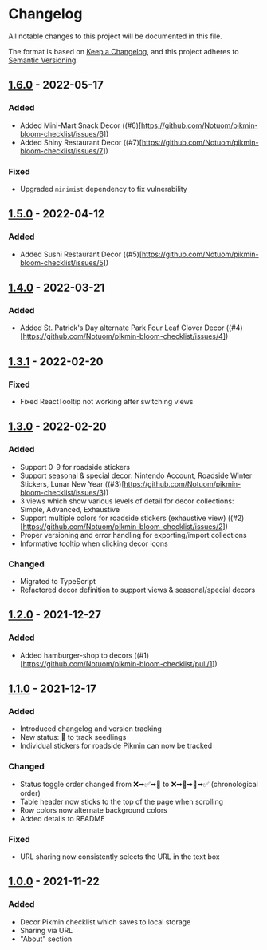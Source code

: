 # Changelog

All notable changes to this project will be documented in this file.

The format is based on [Keep a Changelog](https://keepachangelog.com/en/1.0.0/),
and this project adheres to [Semantic Versioning](https://semver.org/spec/v2.0.0.html).

## [1.6.0] - 2022-05-17

### Added

- Added Mini-Mart Snack Decor ((#6)[https://github.com/Notuom/pikmin-bloom-checklist/issues/6])
- Added Shiny Restaurant Decor ((#7)[https://github.com/Notuom/pikmin-bloom-checklist/issues/7])

### Fixed

- Upgraded `minimist` dependency to fix vulnerability

## [1.5.0] - 2022-04-12

### Added

- Added Sushi Restaurant Decor ((#5)[https://github.com/Notuom/pikmin-bloom-checklist/issues/5])

## [1.4.0] - 2022-03-21

### Added

- Added St. Patrick's Day alternate Park Four Leaf Clover Decor ((#4)[https://github.com/Notuom/pikmin-bloom-checklist/issues/4])

## [1.3.1] - 2022-02-20

### Fixed

- Fixed ReactTooltip not working after switching views

## [1.3.0] - 2022-02-20

### Added

- Support 0-9 for roadside stickers
- Support seasonal & special decor: Nintendo Account, Roadside Winter Stickers, Lunar New Year ((#3)[https://github.com/Notuom/pikmin-bloom-checklist/issues/3])
- 3 views which show various levels of detail for decor collections: Simple, Advanced, Exhaustive
- Support multiple colors for roadside stickers (exhaustive view) ((#2)[https://github.com/Notuom/pikmin-bloom-checklist/issues/2])
- Proper versioning and error handling for exporting/import collections
- Informative tooltip when clicking decor icons

### Changed

- Migrated to TypeScript
- Refactored decor definition to support views & seasonal/special decors

## [1.2.0] - 2021-12-27

### Added

- Added hamburger-shop to decors ((#1)[https://github.com/Notuom/pikmin-bloom-checklist/pull/1])

## [1.1.0] - 2021-12-17

### Added

- Introduced changelog and version tracking
- New status: 🌿 to track seedlings
- Individual stickers for roadside Pikmin can now be tracked

### Changed

- Status toggle order changed from ❌➡✅➡🥚 to ❌➡🌿➡🥚➡✅ (chronological order)
- Table header now sticks to the top of the page when scrolling
- Row colors now alternate background colors
- Added details to README

### Fixed

- URL sharing now consistently selects the URL in the text box

## [1.0.0] - 2021-11-22

### Added

- Decor Pikmin checklist which saves to local storage
- Sharing via URL
- "About" section

[unreleased]: https://github.com/Notuom/pikmin-bloom-checklist/compare/v1.6.0...HEAD
[1.6.0]: https://github.com/Notuom/pikmin-bloom-checklist/compare/v1.5.0...v1.6.0
[1.5.0]: https://github.com/Notuom/pikmin-bloom-checklist/compare/v1.4.0...v1.5.0
[1.4.0]: https://github.com/Notuom/pikmin-bloom-checklist/compare/v1.3.1...v1.4.0
[1.3.1]: https://github.com/Notuom/pikmin-bloom-checklist/compare/v1.3.0...v1.3.1
[1.3.0]: https://github.com/Notuom/pikmin-bloom-checklist/compare/v1.2.0...v1.3.0
[1.2.0]: https://github.com/Notuom/pikmin-bloom-checklist/compare/v1.1.0...v1.2.0
[1.1.0]: https://github.com/Notuom/pikmin-bloom-checklist/compare/v1.0.0...v1.1.0
[1.0.0]: https://github.com/Notuom/pikmin-bloom-checklist/releases/tag/v1.0.0
